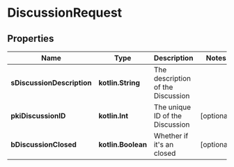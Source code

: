 
# DiscussionRequest

## Properties
Name | Type | Description | Notes
------------ | ------------- | ------------- | -------------
**sDiscussionDescription** | **kotlin.String** | The description of the Discussion | 
**pkiDiscussionID** | **kotlin.Int** | The unique ID of the Discussion |  [optional]
**bDiscussionClosed** | **kotlin.Boolean** | Whether if it&#39;s an closed |  [optional]



